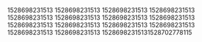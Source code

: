 1528698231513
1528698231513
1528698231513
1528698231513
1528698231513
1528698231513
1528698231513
1528698231513
1528698231513
1528698231513
1528698231513
1528698231513
1528698231513
1528698231513
15286982315131528702778115